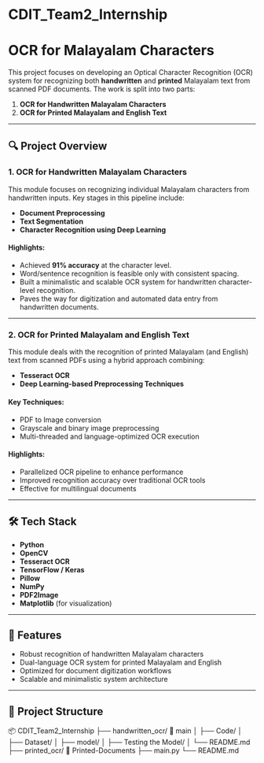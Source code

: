 # CDIT_Team2_Internship

# OCR for Malayalam Characters

This project focuses on developing an Optical Character Recognition (OCR) system for recognizing both **handwritten** and **printed** Malayalam text from scanned PDF documents. The work is split into two parts:

1. **OCR for Handwritten Malayalam Characters**
2. **OCR for Printed Malayalam and English Text**

---

## 🔍 Project Overview

### 1. OCR for Handwritten Malayalam Characters

This module focuses on recognizing individual Malayalam characters from handwritten inputs. Key stages in this pipeline include:

- **Document Preprocessing**
- **Text Segmentation**
- **Character Recognition using Deep Learning**

#### Highlights:
- Achieved **91% accuracy** at the character level.
- Word/sentence recognition is feasible only with consistent spacing.
- Built a minimalistic and scalable OCR system for handwritten character-level recognition.
- Paves the way for digitization and automated data entry from handwritten documents.

---

### 2. OCR for Printed Malayalam and English Text

This module deals with the recognition of printed Malayalam (and English) text from scanned PDFs using a hybrid approach combining:

- **Tesseract OCR**
- **Deep Learning-based Preprocessing Techniques**

#### Key Techniques:
- PDF to Image conversion
- Grayscale and binary image preprocessing
- Multi-threaded and language-optimized OCR execution

#### Highlights:
- Parallelized OCR pipeline to enhance performance
- Improved recognition accuracy over traditional OCR tools
- Effective for multilingual documents

---

## 🛠️ Tech Stack

- **Python**
- **OpenCV**
- **Tesseract OCR**
- **TensorFlow / Keras**
- **Pillow**
- **NumPy**
- **PDF2Image**
- **Matplotlib** (for visualization)

---

## 🚀 Features

- Robust recognition of handwritten Malayalam characters
- Dual-language OCR system for printed Malayalam and English
- Optimized for document digitization workflows
- Scalable and minimalistic system architecture

---

## 📂 Project Structure
📦 CDIT_Team2_Internship
  ├── handwritten_ocr/ 🌿 main
  │   ├── Code/
  │   ├── Dataset/
  │   ├── model/
  │   ├── Testing the Model/
  │   └── README.md
  ├── printed_ocr/ 🌿 Printed-Documents
      ├── main.py
      └── README.md

